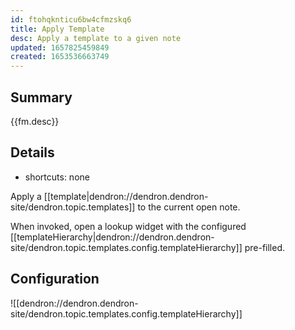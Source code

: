 ```yaml
---
id: ftohqknticu6bw4cfmzskq6
title: Apply Template
desc: Apply a template to a given note
updated: 1657825459849
created: 1653536663749
---
```


## Summary

{{fm.desc}}

## Details
- shortcuts: none

Apply a [[template|dendron://dendron.dendron-site/dendron.topic.templates]] to the current open note. 

When invoked, open a lookup widget with the configured [[templateHierarchy|dendron://dendron.dendron-site/dendron.topic.templates.config.templateHierarchy]] pre-filled.

## Configuration 

![[dendron://dendron.dendron-site/dendron.topic.templates.config.templateHierarchy]]

